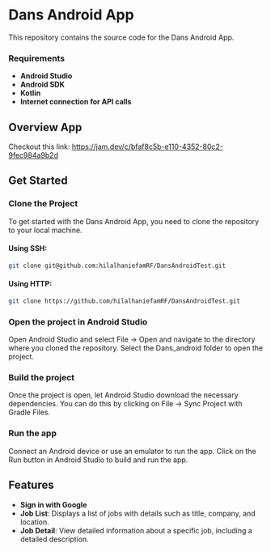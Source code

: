 # Dans Android App

This repository contains the source code for the Dans Android App.

### Requirements
- **Android Studio**
- **Android SDK**
- **Kotlin**
- **Internet connection for API calls**

## Overview App
Checkout this link: https://jam.dev/c/bfaf8c5b-e110-4352-80c2-9fec984a9b2d

## Get Started

### Clone the Project

To get started with the Dans Android App, you need to clone the repository to your local machine.

#### Using SSH:
```bash
git clone git@github.com:hilalhaniefamRF/DansAndroidTest.git
```

#### Using HTTP:
```bash
git clone https://github.com/hilalhaniefamRF/DansAndroidTest.git
```
### Open the project in Android Studio
Open Android Studio and select File -> Open and navigate to the directory where you cloned the repository. Select the Dans_android folder to open the project.

### Build the project
Once the project is open, let Android Studio download the necessary dependencies. You can do this by clicking on File -> Sync Project with Gradle Files.

### Run the app
Connect an Android device or use an emulator to run the app. Click on the Run button in Android Studio to build and run the app.

## Features
- **Sign in with Google**
- **Job List**: Displays a list of jobs with details such as title, company, and location.
- **Job Detail**: View detailed information about a specific job, including a detailed description.











